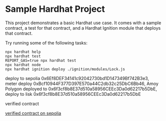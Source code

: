 # Sample Hardhat Project

This project demonstrates a basic Hardhat use case. It comes with a sample contract, a test for that contract, and a Hardhat Ignition module that deploys that contract.

Try running some of the following tasks:

```shell
npx hardhat help
npx hardhat test
REPORT_GAS=true npx hardhat test
npx hardhat node
npx hardhat ignition deploy ./ignition/modules/Lock.js
```

deploy to sepolia 0x6Ef8DEF34141c92042730bd1D147349Bf742B3e3,
meter deploy 0xBcf10944F377D397E570a44C2db32c25DbC6Bb46,
Amoy Polygon deployed to 0x6f3cf8b8E37d510a58956CEEc3Da0d62217b5DbE,
deploy to lisk 0x6f3cf8b8E37d510a58956CEEc3Da0d62217b5DbE

verified contract 

[verified contract on sepolia](https://sepolia.etherscan.io/address/0x6Ef8DEF34141c92042730bd1D147349Bf742B3e3#code)


